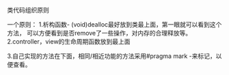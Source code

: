 类代码组织原则

一个原则：
1.析构函数-
(void)dealloc最好放到类最上面，第一眼就可以看到这个方法，
可以方便看到是否remove了一些操作，对内存的合理释放等。
2.controller，view的生命周期函数放到最上面

3.自己实现的方法在下面，相同/相近功能的方法采用#pragma
mark -来标记，以便查看。